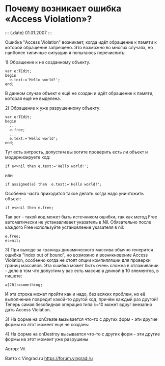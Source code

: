 Почему возникает ошибка «Access Violation»?
===========================================

::: {.date}
01.01.2007
:::

Ошибка \"Access Violation\" возникает, когда идёт обращение к памяти к
которой обращение запрещено. Это возможно во многих случаях, но наиболее
типичные ситуации я попытаюсь перечислить:

1\) Обращение к не созданному объекту.

    var e:TEdit;
    begin
      e.text:='Hello world!';
    end;

В данном случае объект e ещё не создан и идёт обращение к памяти,
которая ещё не выделена.

2\) Обращение к уже разрушенному объекту:

    var e:TEdit;
    begin
      ...
      e.free;
      ...
      e.text:='Hello world';
    end;

Тут есть хитрость, допустим вы хотите проверить есть ли объект и
модернизируете код:

    if e<>nil then e.text:='Hello world!';

или

    if assigned(e) then  e.text:='Hello world!';

Особенно часто приходится такое делать когда надо уничтожить объект:

    if e<>nil then e.free;

Так вот - такой код может быть источником ошибки, так как метод Free
автоматически не устанавливает указатель в Nil. Обязательно после
каждого Free используйте установление указателя в nil:

    e.free;
    e:=nil;

3\) При выходе за границы динамического массива обычно генерится ошибка
\"Index out of bound\", но возможно и возникновение Access Violation,
особенно когда не стоят опции компилляции для проверки границ массивов.
Эта ошибка может быть очень сложна в отлаживании - дело в том что
допустим у вас есть массив а длиной в 10 элементов, в пишете:

    a[20]:=something;

И эта строка может пройти как и надо, без всяких проблем, но её
выполнение повредит какой-то другой код, причём каждый раз другой!
Теперь самая безобидная операция типа i:=10 может вдруг внезапно дать
Access Violation.

3\) На форме на onCreate вызывается что-то с других форм - эти другие
формы на этот момент еще не созданы

4\) На форме на onDestroy вызывается что-то с других форм - эти другие
формы на этот момент уже разрушены

Автор: Vit

Взято с Vingrad.ru <https://forum.vingrad.ru>
